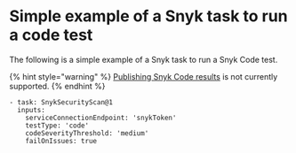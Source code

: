 # Simple example of a Snyk task to run a code test

The following is a simple example of a Snyk task to run a Snyk Code test.

{% hint style="warning" %}
[Publishing Snyk Code results](../../../snyk-cli/scan-and-maintain-projects-using-the-cli/snyk-cli-for-snyk-code/publish-snyk-code-cli-results-and-ignore-issues.md) is not currently supported.
{% endhint %}

```
- task: SnykSecurityScan@1
  inputs:
    serviceConnectionEndpoint: 'snykToken'
    testType: 'code'
    codeSeverityThreshold: 'medium'
    failOnIssues: true
```
